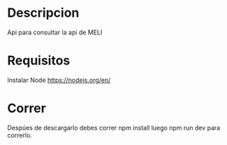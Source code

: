 # Descripcion

Api para consultar la api de MELI

# Requisitos

Instalar
Node https://nodejs.org/en/

# Correr

Despúes de descargarlo debes correr
npm install
luego npm run dev para correrlo.
